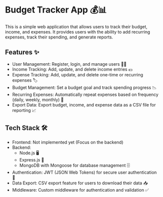 # Budget Tracker App 💰📊

This is a simple web application that allows users to track their budget, income, and expenses. It provides users with the ability to add recurring expenses, track their spending, and generate reports.

## Features ✨
- User Management: Register, login, and manage users 🧑‍💻
- Income Tracking: Add, update, and delete income entries 💵
- Expense Tracking: Add, update, and delete one-time or recurring expenses 🏷️
- Budget Management: Set a budget goal and track spending progress 📉
- Recurring Expenses: Automatically repeat expenses based on frequency (daily, weekly, monthly) 🔄
- Export Data: Export budget, income, and expense data as a CSV file for reporting 📈

## Tech Stack 🛠️

- Frontend: Not implemented yet (Focus on the backend)
- Backend: 
  - Node.js 🖥️
  - Express.js 🚀
  - MongoDB with Mongoose for database management 🗄️
- Authentication: JWT (JSON Web Tokens) for secure user authentication 🔐
- Data Export: CSV export feature for users to download their data 📥
- Middleware: Custom middleware for authentication and validation ✅


